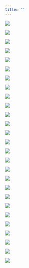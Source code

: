 ```yaml
---
title: ""
---
```


![](/photos/1.jpg)

![](/photos/2.png)

![](/photos/3.jpeg)

![](/photos/6.jpg)

![](/photos/7.jpeg)

![](/photos/8.jpg)

![](/photos/9.png)

![](/photos/10.png)

![](/photos/11.jpg)

![](/photos/12.jpg)

![](/photos/13.jpeg)

![](/photos/14.jpeg)

![](/photos/15.jpeg)

![](/photos/16.jpeg)

![](/photos/17.jpeg)

![](/photos/18.jpeg)

![](/photos/19.jpeg)

![](/photos/20.jpeg)

![](/photos/21.jpeg)

![](/photos/22.jpeg)

![](/photos/23.jpg)

![](/photos/24.jpeg)

![](/photos/25.jpeg)

![](/photos/26.jpeg)

![](/photos/27.jpeg)

![](/photos/28.jpeg)

![](/photos/29.jpeg)
